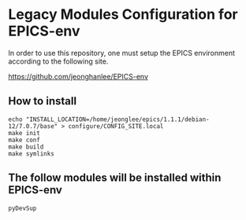 # Legacy Modules Configuration for EPICS-env

In order to use this repository, one must setup the EPICS environment according to the following site.

https://github.com/jeonghanlee/EPICS-env



## How to install

```
echo "INSTALL_LOCATION=/home/jeonglee/epics/1.1.1/debian-12/7.0.7/base" > configure/CONFIG_SITE.local
make init
make conf
make build
make symlinks
```

## The follow modules will be installed within EPICS-env

```
pyDevSup
```
